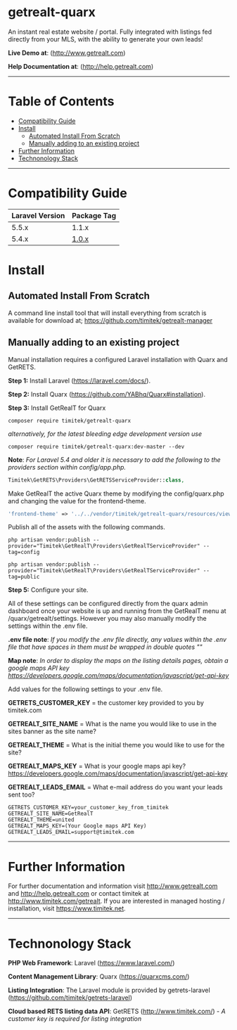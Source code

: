 ﻿# getrealt-quarx


An instant real estate website / portal.  Fully integrated with listings fed directly from your MLS, with the ability to generate your own leads!

**Live Demo at**: (<http://www.getrealt.com>)

**Help Documentation at**: (<http://help.getrealt.com>)

***

# Table of Contents
* [Compatibility Guide](#compatibility-guide)
* [Install](#install)
  * [Automated Install From Scratch](#automated-install-from-scratch)
  * [Manually adding to an existing project](#manually-adding-to-an-existing-project)
* [Further Information](#further-information)
* [Technonology Stack](#technonology-stack)

***

# Compatibility Guide

| Laravel Version | Package Tag |
|-----------------|-------------|
| 5.5.x | 1.1.x |
| 5.4.x | [1.0.x](<https://github.com/timitek/getrealt-quarx/releases/tag/1.0.4>) |

# Install

## Automated Install From Scratch
A command line install tool that will install everything from scratch is available for download at;
<https://github.com/timitek/getrealt-manager>

## Manually adding to an existing project

Manual installation requires a configured Laravel installation with Quarx and GetRETS.

**Step 1:** Install Laravel (<https://laravel.com/docs/>).

**Step 2:** Install Quarx (<https://github.com/YABhq/Quarx#installation>).

**Step 3:** Install GetRealT for Quarx

```
composer require timitek/getrealt-quarx
```

*alternatively, for the latest bleeding edge development version use*

```
composer require timitek/getrealt-quarx:dev-master --dev
```

**Note**: *For Laravel 5.4 and older it is necessary to add the following to the providers section within config/app.php.*

```php
Timitek\GetRETS\Providers\GetRETSServiceProvider::class,
```

Make GetRealT the active Quarx theme by modifying the config/quarx.php and changing the value for the frontend-theme.

```php
'frontend-theme' => '../../vendor/timitek/getrealt-quarx/resources/views/theme'
```

Publish all of the assets with the following commands.

```
php artisan vendor:publish --provider="Timitek\GetRealT\Providers\GetRealTServiceProvider" --tag=config
```

```
php artisan vendor:publish --provider="Timitek\GetRealT\Providers\GetRealTServiceProvider" --tag=public
```

**Step 5:** Configure your site.

All of these settings can be configured directly from the quarx admin dashboard once your website is up and running from the GetRealT menu at /quarx/getrealt/settings.  However you may also manually modify the settings within the .env file.

**.env file note**: *If you modify the .env file directly, any values within the .env file that have spaces in them must be wrapped in double quotes ""*

**Map note**: *In order to display the maps on the listing details pages, obtain a google maps API key <https://developers.google.com/maps/documentation/javascript/get-api-key>*

Add values for the following settings to your .env file.

**GETRETS_CUSTOMER_KEY** = the customer key provided to you by timitek.com

**GETREALT_SITE_NAME** = What is the name you would like to use in the sites banner as the site name?

**GETREALT_THEME** = What is the initial theme you would like to use for the site?

**GETREALT_MAPS_KEY** = What is your google maps api key? <https://developers.google.com/maps/documentation/javascript/get-api-key>

**GETREALT_LEADS_EMAIL** = What e-mail address do you want your leads sent too?
                    

```
GETRETS_CUSTOMER_KEY=your_customer_key_from_timitek
GETREALT_SITE_NAME=GetRealT
GETREALT_THEME=united
GETREALT_MAPS_KEY=(Your Google maps API Key)
GETREALT_LEADS_EMAIL=support@timitek.com
```

***

# Further Information

For further documentation and information visit <http://www.getrealt.com> and <http://help.getrealt.com> or contact timitek at <http://www.timitek.com/getrealt>.
If you are interested in managed hosting / installation, visit <https://www.timitek.net>.

***


# Technonology Stack

**PHP Web Framework**: Laravel (<https://www.laravel.com/>)

**Content Management Library**: Quarx (<https://quarxcms.com/>)

**Listing Integration**: The Laravel module is provided by getrets-laravel (<https://github.com/timitek/getrets-laravel>)

**Cloud based RETS listing data API**: GetRETS (<http://www.timitek.com/>) - *A customer key is required for listing integration*
